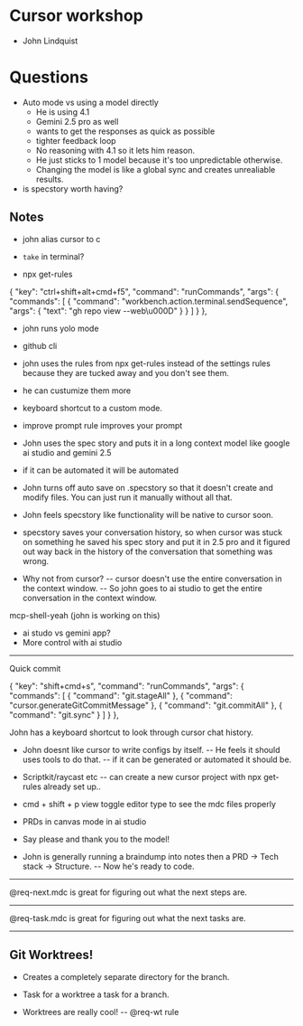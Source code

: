 # Cursor workshop 
- John Lindquist


# Questions
- Auto mode vs using a model directly
  - He is using 4.1 
  - Gemini 2.5 pro as well
  - wants to get the responses as quick as possible
  - tighter feedback loop
  - No reasoning with 4.1 so it lets him reason.
  - He just sticks to 1 model because it's too unpredictable otherwise.
  - Changing the model is like a global sync and creates unrealiable results.
- is specstory worth having?



## Notes

- john alias cursor to c
- `take` in terminal?


- npx get-rules

{
    "key": "ctrl+shift+alt+cmd+f5",
    "command": "runCommands",
    "args": {
      "commands": [
        {
          "command": "workbench.action.terminal.sendSequence",
          "args": { "text": "gh repo view --web\u000D" }
        }
      ]
    }
  },

- john runs yolo mode
- github cli 
- john uses the rules from npx get-rules instead of the settings rules because they are tucked away and you don't see them.
- he can custumize them more

- keyboard shortcut to a custom mode.

- improve prompt rule improves your prompt 



- John uses the spec story and puts it in a long context model like google ai studio and gemini  2.5

- if it can be automated it will be automated 
- John turns off auto save on .specstory so that it doesn't create and modify files. You can just run it manually without all that.
- John feels specstory like functionality will be native to cursor soon.

- specstory saves your conversation history, so when cursor was stuck on something he saved his spec story and put it in 2.5 pro and it figured out way back in the history of the conversation that something was wrong.

- Why not from cursor?
-- cursor doesn't use the entire conversation in the context window.
-- So john goes to ai studio to get the entire conversation in the context window.

mcp-shell-yeah (john is working on this)

- ai studo vs gemini app?
- More control with ai studio

---
Quick commit

{
    "key": "shift+cmd+s",
    "command": "runCommands",
    "args": {
      "commands": [
        {
          "command": "git.stageAll"
        },
        {
          "command": "cursor.generateGitCommitMessage"
        },
        {
          "command": "git.commitAll"
        },
        {
          "command": "git.sync"
        }
      ]
    }
  },


  John has a keyboard shortcut to look through cursor chat history.

- John doesnt like cursor to write configs by itself.
-- He feels it should uses tools to do that.
-- if it can be generated or automated it should be.

- Scriptkit/raycast etc 
-- can create a new cursor project with npx get-rules already set up..


- cmd + shift + p view toggle editor type  to see the mdc files properly

- PRDs in canvas mode in ai studio


- Say please and thank you to the model!


- John is generally running a braindump into notes then a PRD -> Tech stack -> Structure.
-- Now he's ready to code.


----


@req-next.mdc is great for figuring out what the next steps are.


--- 

@req-task.mdc is great for figuring out what the next tasks are.


-----

## Git Worktrees!

- Creates a completely separate directory for the branch.

- Task for a worktree a  task for a branch.

- Worktrees are really cool!
-- @req-wt rule

